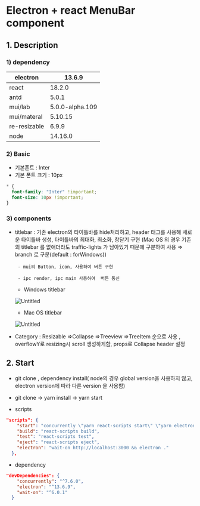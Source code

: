 # Electron + react MenuBar component

## 1. Description

### 1) dependency

| electron | 13.6.9 |
| --- | --- |
| react | 18.2.0 |
| antd | 5.0.1 |
| mui/lab | 5.0.0-alpha.109 |
| mui/materal | 5.10.15 |
| re-resizable | 6.9.9 |
| node  | 14.16.0 |

### 2) Basic

- 기본폰트 : Inter
- 기본 폰트 크기 : 10px

```css
* {
  font-family: "Inter" !important;
  font-size: 10px !important;
}
```

### 3) components

- titlebar : 기존 electron의 타이틀바를 hide처리하고, header 태그를 사용해 새로운 타이틀바 생성, 타이틀바의 최대화, 최소화, 창닫기 구현 (Mac OS 의 경우 기존의 titlebar 를 없애더라도 traffic-lights 가 남아있기 때문에 구분하여 사용 ⇒ branch 로 구분(default : forWindows))
    
       - mui의 Button, icon, 사용하여 버튼 구현
    
       - ipc render, ipc main 사용하여  버튼 통신
    
    - Windows titlebar
    
    ![Untitled](https://user-images.githubusercontent.com/80394582/204409878-b10f3329-0cd7-4dab-828a-01a6272c0b71.png)
    
    - Mac OS titlebar
    
    ![Untitled](https://user-images.githubusercontent.com/80394582/204409906-49e2ebf0-8ca8-4caf-b740-831a1489ab39.png)
    

- Category :  Resizable ⇒Collapse ⇒Treeview ⇒TreeItem 순으로 사용 , overflowY로 resizing시 scroll 생성하게함,  props로 Collapse header 설정

## 2. Start

 

- git clone , dependency install( node의 경우 global version을 사용하지 않고, electron version에 따라 다른 version 을 사용함)
- git clone → yarn install → yarn start

- scripts

```json
"scripts": {
    "start": "concurrently \"yarn react-scripts start\" \"yarn electron\" ",
    "build": "react-scripts build",
    "test": "react-scripts test",
    "eject": "react-scripts eject",
    "electron": "wait-on http://localhost:3000 && electron ."
  },
```

- dependency

```json
"devDependencies": {
    "concurrently": "^7.6.0",
    "electron": "^13.6.9",
    "wait-on": "^6.0.1"
  }
```
